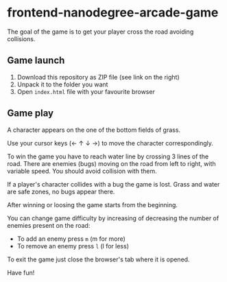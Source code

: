 frontend-nanodegree-arcade-game
===============================

The goal of the game is to get your player cross the road avoiding collisions.

## Game launch

1. Download this repository as ZIP file (see link on the right)
1. Unpack it to the folder you want
1. Open `index.html` file with your favourite browser

## Game play

A character appears on the one of the bottom fields of grass.

Use your cursor keys (← ↑ ↓ →) to move the character correspondingly.

To win the game you have to reach water line by crossing 3 lines of the road. There are enemies (bugs) moving on the road from left to right, with variable speed. You should avoid collision with them.

If a player's character collides with a bug the game is lost. Grass and water are safe zones, no bugs appear there.

After winning or loosing the game starts from the beginning.

You can change game difficulty by increasing of decreasing the number of enemies present on the road:
- To add an enemy press `m` (m for more)
- To remove an enemy press `l` (l for less)

To exit the game just close the browser's tab where it is opened.

Have fun!

